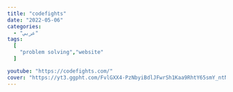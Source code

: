 ```yaml
---
title: "codefights"
date: "2022-05-06"
categories:
  - "عربي"
tags:
  [
    "problem solving","website"
  ]

youtube: "https://codefights.com/"
cover: "https://yt3.ggpht.com/FvlGXX4-PzNbyiBdlJFwrSh1Kaa9RhtY65smY_ntNtcUfKnwIOu9ItnvbWpW30dT-nrBSG7YElU=s48-c-k-c0x00ffffff-no-rj"
---
```

